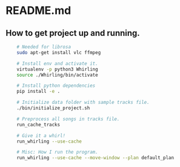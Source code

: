 README.md
=========

How to get project up and running.
----------------------------------

```sh
    # Needed for librosa
    sudo apt-get install vlc ffmpeg

    # Install env and activate it.
    virtualenv -p python3 Whirling
    source ./Whirling/bin/activate

    # Install python dependencies
    pip install -e .

    # Initialize data folder with sample tracks file.
    ./bin/initialize_project.sh

    # Preprocess all songs in tracks file.
    run_cache_tracks

    # Give it a whirl!
    run_whirling --use-cache

    # Misc: How I run the program.
    run_whirling --use-cache --move-window --plan default_plan
```